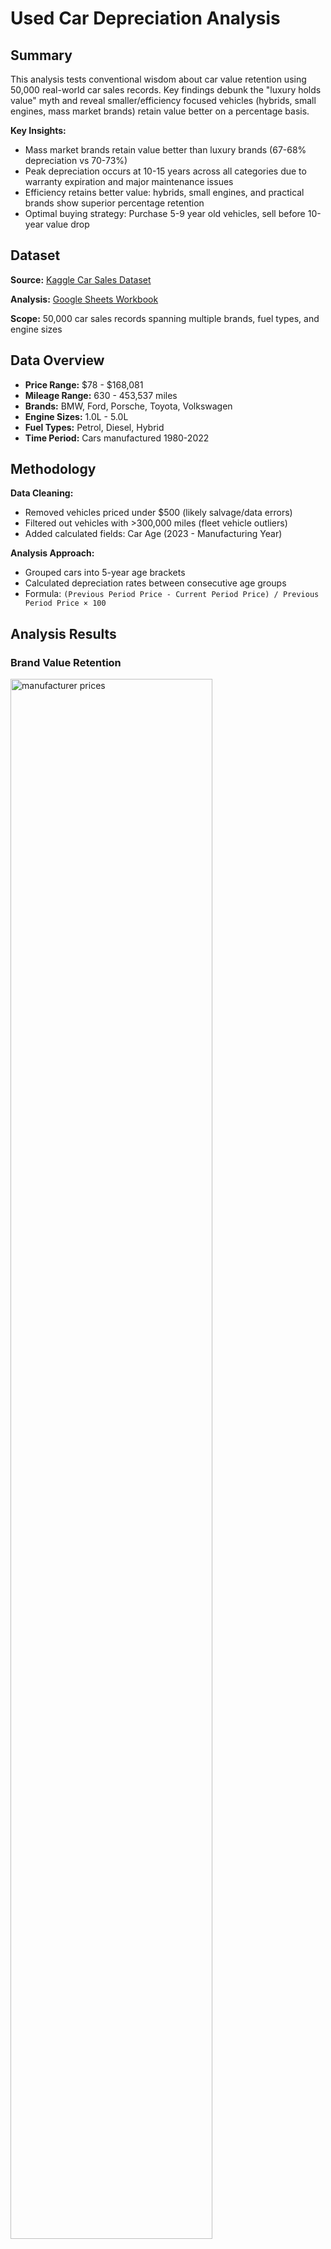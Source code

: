 # Used Car Depreciation Analysis

## Summary

This analysis tests conventional wisdom about car value retention using 50,000 real-world car sales records. Key findings debunk the "luxury holds value" myth and reveal smaller/efficiency focused vehicles (hybrids, small engines, mass market brands) retain value better on a percentage basis.

**Key Insights:**
- Mass market brands retain value better than luxury brands (67-68% depreciation vs 70-73%)
- Peak depreciation occurs at 10-15 years across all categories due to warranty expiration and major maintenance issues
- Efficiency retains better value: hybrids, small engines, and practical brands show superior percentage retention
- Optimal buying strategy: Purchase 5-9 year old vehicles, sell before 10-year value drop

## Dataset

**Source:** [Kaggle Car Sales Dataset](https://www.kaggle.com/datasets/minahilfatima12328/car-sales-info/data)

**Analysis:** [Google Sheets Workbook](https://docs.google.com/spreadsheets/d/1Ftvm0MkiBCBfI_4wmqv2-oJbIKng2kGXirLZrQGYkRU/edit?gid=1066987514#gid=1066987514)

**Scope:** 50,000 car sales records spanning multiple brands, fuel types, and engine sizes

## Data Overview

- **Price Range:** $78 - $168,081
- **Mileage Range:** 630 - 453,537 miles
- **Brands:** BMW, Ford, Porsche, Toyota, Volkswagen
- **Engine Sizes:** 1.0L - 5.0L
- **Fuel Types:** Petrol, Diesel, Hybrid
- **Time Period:** Cars manufactured 1980-2022

## Methodology

**Data Cleaning:**
- Removed vehicles priced under $500 (likely salvage/data errors)
- Filtered out vehicles with >300,000 miles (fleet vehicle outliers)
- Added calculated fields: Car Age (2023 - Manufacturing Year)

**Analysis Approach:**
- Grouped cars into 5-year age brackets
- Calculated depreciation rates between consecutive age groups
- Formula: `(Previous Period Price - Current Period Price) / Previous Period Price × 100`

## Analysis Results

### Brand Value Retention



<img src="https://github.com/rschmidt6/Used-Car-Prices-Analysis/blob/main/charts/manu_prices.png" alt="manufacturer prices" width="80%"/>
<img src="https://github.com/rschmidt6/Used-Car-Prices-Analysis/blob/main/charts/manu_depr.png" alt="manufacturer depr" width="80%"/>

**Percentage Depreciation (0-35+ years):**
- BMW: 73% total depreciation
- Porsche: 70% total depreciation  
- Toyota: 68% total depreciation
- Ford: 67% total depreciation
- Volkswagen: 67% total depreciation

**Key Finding:** Luxury brands lose more value percentage-wise despite higher absolute dollar retention.

### Fuel Type Performance

<img src="https://github.com/rschmidt6/Used-Car-Prices-Analysis/blob/main/charts/fuel_prices.png" alt="fuel prices" width="80%"/>
<img src="https://github.com/rschmidt6/Used-Car-Prices-Analysis/blob/main/charts/fuel_depr.png" alt="fuel depr" width="80%"/>

**Insights:**
- **Hybrids** maintain value best initially (35.5% first-period depreciation) but face steeper declines after 15 years
- **Petrol** shows highest initial depreciation (40%) but stabilizes in middle years
- **Diesel** provides most consistent, predictable depreciation pattern

### Engine Size Impact

<img src="https://github.com/rschmidt6/Used-Car-Prices-Analysis/blob/main/charts/engine_prices.png" alt="engine prices" width="80%"/>
<img src="https://github.com/rschmidt6/Used-Car-Prices-Analysis/blob/main/charts/engine_depr.png" alt="engine depr" width="80%"/>

**Findings:**
- Small engines (1.0-1.4L) consistently outperform larger engines in value retention
- Large engines (4.4L+) face accelerating depreciation after 15 years
- Sweet spot: 2.0-2.4L engines balance performance with depreciation resistance

## Business Recommendations

### For Consumers
- **Best Value Window:** Purchase 5-9 year old vehicles for optimal price/depreciation balance
- **Avoid 10-15 Year Range:** Peak depreciation period due to warranty expiration and major maintenance needs
- **Efficiency Strategy:** Choose hybrids under 10 years, small engines for long-term ownership

### For Dealers
- **Inventory Focus:** Avoid 10-15 year old luxury vehicles due to peak depreciation
- **Pricing Strategy:** Premium brands command higher margins but face steeper percentage losses
- **Fleet Recommendations:** Diesel vehicles offer predictable depreciation for fleet planning

### For Fleet Managers
- **Replacement Timing:** Sell vehicles before 10-year mark to avoid depreciation cliff
- **Vehicle Selection:** Small-engine, mass-market brands optimize total cost of ownership
- **Technology Considerations:** Hybrid benefits diminish after 15 years due to maintenance complexity

## Technical Implementation

**Tools Used:**
- Google Sheets for data analysis and visualization
- Pivot tables for data aggregation
- Statistical analysis of depreciation patterns

**Key Formulas:**
```
Car Age = 2023 - Year of Manufacture
Depreciation Rate = (Previous Price - Current Price) / Previous Price × 100
```

## Limitations

- Missing original MSRP data limits comprehensive depreciation analysis
- Dataset may not represent all geographic markets
- Sample sizes vary across fuel types and engine categories
- Analysis assumes 2023 baseline for age calculations

## Repository Structure

```
car-depreciation-analysis/
├── README.md
├── data/
│   └── car_sales_data.csv
├── analysis/
│   └── google-sheets-analysis.md
├── charts/
│   ├── brand-depreciation.png
│   ├── fuel-type-analysis.png
│   └── engine-size-patterns.png
└── insights/
    └── business-recommendations.md
```

## About This Analysis

This project demonstrates end-to-end data analysis skills including data cleaning, statistical analysis, and business insight generation. The analysis challenges common assumptions about vehicle value retention and provides actionable recommendations for multiple stakeholder groups.

**Skills Demonstrated:**
- Data cleaning and quality assessment
- Pivot table analysis and statistical calculations
- Data visualization and pattern recognition
- Business insight generation and recommendation development
- Technical documentation and presentation
